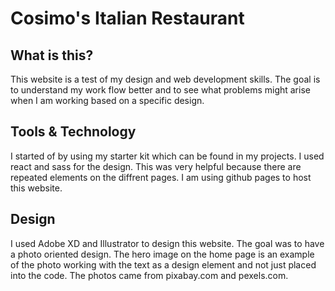 # Cosimo's Italian Restaurant

## What is this?

This website is a test of my design and web development skills. The goal is to understand my work flow better and to see what problems might arise when I am working based on a specific design.

## Tools & Technology

I started of by using my starter kit which can be found in my projects. I used react and sass for the design. This was very helpful because there are repeated elements on the diffrent pages. I am using github pages to host this website.

## Design

I used Adobe XD and Illustrator to design this website. The goal was to have a photo oriented design. The hero image on the home page is an example of the photo working with the text as a design element and not just placed into the code. The photos came from pixabay.com and pexels.com.
